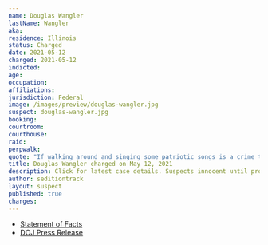 ```yaml
---
name: Douglas Wangler
lastName: Wangler
aka:
residence: Illinois
status: Charged
date: 2021-05-12
charged: 2021-05-12
indicted:
age:
occupation:
affiliations:
jurisdiction: Federal
image: /images/preview/douglas-wangler.jpg
suspect: douglas-wangler.jpg
booking:
courtroom:
courthouse:
raid:
perpwalk:
quote: "If walking around and singing some patriotic songs is a crime then I guess I am guilty."
title: Douglas Wangler charged on May 12, 2021
description: Click for latest case details. Suspects innocent until proven guilty.
author: seditiontrack
layout: suspect
published: true
charges:
---
```

- [Statement of Facts](https://extremism.gwu.edu/sites/g/files/zaxdzs2191/f/Douglas%20Wangler%20Bruce%20Harrison%20Statement%20of%20Facts.pdf)
- [DOJ Press Release](https://www.justice.gov/usao-dc/case-multi-defendant/file/1394446/download)
